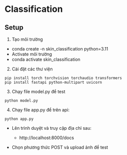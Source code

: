 # Classification

## Setup

1. Tạo môi trường

- conda create -n skin_classification python=3.11
- Activate môi trường
- conda activate skin_classification

2. Cài đặt các thư viện

```
pip install torch torchvision torchaudio transformers
pip install fastapi python-multipart uvicorn
```

3. Chạy file model.py để test

```
python model.py
```

4. Chạy file app.py để trên api:

```
python app.py
```

- Lên trình duyệt và truy cập địa chỉ sau:

  - http://localhost:8000/docs

- Chọn phương thức POST và upload ảnh để test
